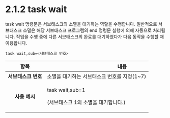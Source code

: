﻿# 2.1.2 task wait

task wait 명령문은 서브태스크의 소멸을 대기하는 역할을 수행합니다. 일반적으로 서브태스크 소멸은 해당 서브태스크 프로그램의 end 명령문 실행에 의해 자동으로 처리됩니다. 작업을 수행 중에 다른 서브태스크의 완료를 대기하였다가 다음 동작을 수행할 때 이용합니다.

```
task wait,sub=<서브태스크 번호>
```

|    **항목**    | 　　　　　　　　　　**내용**                                  |
| :----------: | ------------------------------------------------- |
| **서브태스크 번호** | 소멸을 대기하는 서브태스크 번호를 지정(1\~7)                       |
|   **사용 예시**  | <p>task wait,sub=1</p><p>(서브태스크 1의 소멸을 대기합니다.)</p> |
